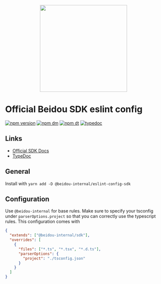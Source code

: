 <p align="center">
  <a href="https://beidou.io" target="_blank" align="center">
    <img src="https://beidou-brand.storage.googleapis.com/beidou-logo-black.png" width="280">
  </a>
  <br />
</p>

# Official Beidou SDK eslint config

[![npm version](https://img.shields.io/npm/v/@beidou-internal/eslint-config-sdk.svg)](https://www.npmjs.com/package/@beidou-internal/eslint-config-sdk)
[![npm dm](https://img.shields.io/npm/dm/@beidou-internal/eslint-config-sdk.svg)](https://www.npmjs.com/package/@beidou-internal/eslint-config-sdk)
[![npm dt](https://img.shields.io/npm/dt/@beidou-internal/eslint-config-sdk.svg)](https://www.npmjs.com/package/@beidou-internal/eslint-config-sdk)
[![typedoc](https://img.shields.io/badge/docs-typedoc-blue.svg)](http://getbeidou.github.io/beidou-javascript/)

## Links

- [Official SDK Docs](https://docs.beidou.io/quickstart/)
- [TypeDoc](http://getbeidou.github.io/beidou-javascript/)

## General

Install with `yarn add -D @beidou-internal/eslint-config-sdk`

## Configuration

Use `@beidou-internal` for base rules. Make sure to specify your tsconfig under `parserOptions.project` so that you can
correctly use the typescript rules. This configuration comes with

```json
{
  "extends": ["@beidou-internal/sdk"],
  "overrides": [
    {
      "files": ["*.ts", "*.tsx", "*.d.ts"],
      "parserOptions": {
        "project": "./tsconfig.json"
      }
    }
  ]
}
```
